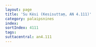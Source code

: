```yaml
---
layout: page
title: 'Su Kėsi (Kesisuttaṃ, AN 4.111)'
category: palaipsnines
index: 
sortIndex: 4111
tags:
suttacentral: an4.111
---
```

